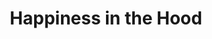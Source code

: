 ---
pid: vp4
title: Happiness in the Hood
location_transcription: Chelten and Germantown Ave
coordinates: "[-75.174797783827, 40.035868817175]"
zipcode: '19124'
gen_neighborhood: North Philadelphia
neighborhood: Juniata,Frankford,Feltonville
outside_phl: 
age: '21'
age_range: 20-29
instagram: 
image_file_name: vp_4.jpg
proposal_transcription: The pick is a strong symbol that describe soul in the Black
  community.
topic: Race Ethnicity
topic_summary: 0, 0
type: 
keywords_other: 
credit: Quue
image_labels: 
twitter: 
facebook: 
permalink: "/monuments/vp4/"
layout: item-page
---